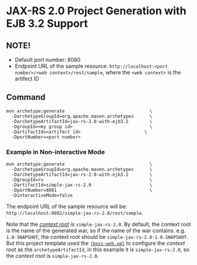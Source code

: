 # JAX-RS 2.0 Project Generation with EJB 3.2 Support

## NOTE!

* Default port number: 8080
* Endpoint URL of the sample resource: `http://localhost:<port number>/<web context>/rest/sample`, where the `<web context>` is the artifect ID

## Command
```
mvn archetype:generate                                \
  -DarchetypeGroupId=org.apache.maven.archetypes      \
  -DarchetypeArtifactId=jax-rs-2.0-with-ejb3.2        \
  -DgroupId=<my group id>                             \
  -DartifactId=<artifect id>                        \
  -DportNumber=<port number>
```
### Example in Non-interactive Mode
```
mvn archetype:generate                                \
  -DarchetypeGroupId=org.apache.maven.archetypes      \
  -DarchetypeArtifactId=jax-rs-2.0-with-ejb3.2        \
  -DgroupId=rx                                        \
  -DartifactId=simple-jax-rs-2.0                      \
  -DportNumber=8081                                   \
  -DinteractiveMode=false
```
The endpoint URL of the sample resource will be: `http://localhost:8082/simple-jax-rs-2.0/rest/sample`. 

Note that the [*context root*](https://access.redhat.com/documentation/en-us/jboss_enterprise_application_platform/5/html/administration_and_configuration_guide/context_root) is `simple-jax-rs-2.0`. By default, the context root is the name of the generated war, so if the name of the war contains. e.g. `1.0-SNAPSHOT`, the context root should be `simple-jax-rs-2.0-1.0.SNAPSHOT`. But this project template used the [`jboss-web.xml`](https://github.com/rxue/project-generator/blob/main/java/maven_archetype/ee7/jax-rs-2.0-with-ejb3.2/src/main/resources/archetype-resources/src/main/webapp/WEB-INF/jboss-web.xml) to configure the *context root* as the `archetypeArtifactId`, in this example it is `simple-jax-rs-2.0`, so the *context root* is `simple-jax-rs-2.0`.
